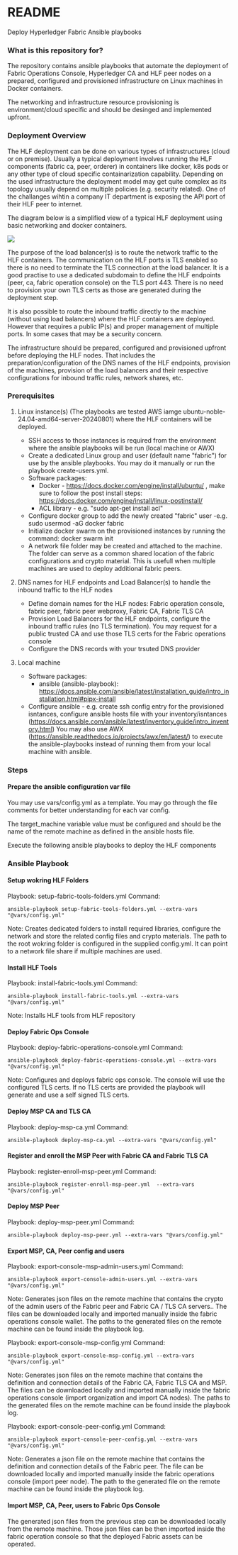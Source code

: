# README #

Deploy Hyperledger Fabric Ansible playbooks

### What is this repository for? ###

The repository contains ansible playbooks that automate the deployment of Fabric Operations Console, Hyperledger CA and HLF peer nodes on a prepared, configured and provisioned infrastructure on Linux machines in Docker containers.

The networking and infrastructure resource provisioning is environment/cloud specific and should be desinged and implemented upfront.

### Deployment Overview

The HLF deployment can be done on various types of infrastructures (cloud or on premise). Usually a typical deployment involves running the HLF components (fabric ca, peer, orderer) in containers like docker, k8s pods or any other type of cloud specific containarization capability. Depending on the used infrastructure the deployment model may get quite complex as its topology usually depend on multiple policies (e.g. security related).
One of the challanges wihtin a company IT department is exposing the API port of their HLF peer to internet. 

The diagram below is a simplified view of a typical HLF deployment using basic networking and docker containers.

![](docs/LandscapeModel.jpg?raw=true)

The purpose of the load balancer(s) is to route the network traffic to the HLF containers. The communication on the HLF ports is TLS enabled so there is no need to terminate the TLS connection at the load balancer.
It is a good practise to use a dedicated subdomain to define the HLF endpoints (peer, ca, fabric operation console) on the TLS port 443. There is no need to provision your own TLS certs as those are generated during the deployment step.

It is also possible to route the inbound traffic directly to the machine (without using load balancers) where the HLF containers are deployed. However that requires a public IP(s) and proper management of multiple ports. In some cases that may be a security concern.

The infrastructure should be prepared, configured and provisioned upfront before deploying the HLF nodes. That includes the preparation/configuration of the DNS names of the HLF endpoints, provision of the machines, provision of the load balancers and their respective configurations for inbound traffic rules, network shares, etc.

### Prerequisites ###
1. Linux instance(s) (The playbooks are tested AWS iamge ubuntu-noble-24.04-amd64-server-20240801) where the HLF containers will be deployed.
    - SSH access to those instances is required from the environment where the ansible playbooks will be run (local machine or AWX)
    - Create a dedicated Linux group and user (default name "fabric") for use by the ansible playbooks. You may do it manually or run the playbook create-users.yml.
    - Software packages:
        - Docker - https://docs.docker.com/engine/install/ubuntu/ , make sure to follow the post install steps: https://docs.docker.com/engine/install/linux-postinstall/
        - ACL library - e.g. "sudo apt-get install acl"
    - Configure docker group to add the newly created "fabric" user  -e.g. sudo usermod -aG docker fabric
    - Initialize docker swarm on the provisioned instances by running the command: docker swarm init
    - A network file folder may be created and attached to the machine. The folder can serve as a common shared location of the fabric configurations and crypto material. This is usefull when multiple machines are used to deploy additional fabric peers.

2. DNS names for HLF endpoints and Load Balancer(s) to handle the inbound traffic to the HLF nodes
    - Define domain names for the HLF nodes: Fabric operation console, fabric peer, fabric peer webproxy, Fabric CA, Fabric TLS CA
    - Provision Load Balancers for the HLF endpoints, configure the inbound traffic rules (no TLS termination). You may request for a public trusted CA and use those TLS certs for the Fabric operations console
    - Configure the DNS records with your trsuted DNS provider

3. Local machine
    - Software packages:
        - ansible (ansible-playbook): https://docs.ansible.com/ansible/latest/installation_guide/intro_installation.html#pipx-install
    - Configure ansible - e.g. create ssh config entry for the provisioned isntances, configure ansible hosts file with your inventory/isntances (https://docs.ansible.com/ansible/latest/inventory_guide/intro_inventory.html)
You may also use AWX (https://ansible.readthedocs.io/projects/awx/en/latest/) to execute the ansible-playbooks instead of running them from your local machine with ansible.


### Steps ###

#### Prepare the ansible configuration var file

You may use vars/config.yml as a template. You may go through the file comments for better understanding for each var config.

The target_machine variable value must be configured and should be the name of the remote machine as defined in the ansible hosts file.

Execute the following ansible playbooks to deploy the HLF components

### Ansible Playbook ###
#### Setup wokring HLF Folders

Playbook: setup-fabric-tools-folders.yml
Command: 
```
ansible-playbook setup-fabric-tools-folders.yml --extra-vars "@vars/config.yml"
```
Note: 
Creates dedicated folders to install required libraries, configure the network and store the related config files and crypto materials.
The path to the root wokring folder is configured in the supplied config.yml. It can point to a network file share if multiple machines are used.


#### Install HLF Tools

Playbook: install-fabric-tools.yml
Command: 
```
ansible-playbook install-fabric-tools.yml --extra-vars "@vars/config.yml"
```

Note: 
Installs HLF tools from HLF repository

#### Deploy Fabric Ops Console

Playbook: deploy-fabric-operations-console.yml
Command: 
```
ansible-playbook deploy-fabric-operations-console.yml --extra-vars "@vars/config.yml"
```
Note: 
Configures and deploys fabric ops console. The console will use the configured TLS certs. If no TLS certs are provided the playbook will generate and use a self signed TLS certs.

#### Deploy MSP CA and TLS CA

Playbook: deploy-msp-ca.yml
Command: 
```
ansible-playbook deploy-msp-ca.yml --extra-vars "@vars/config.yml"
```

#### Register and enroll the MSP Peer with Fabric CA and Fabric TLS CA

Playbook: register-enroll-msp-peer.yml
Command: 
```
ansible-playbook register-enroll-msp-peer.yml  --extra-vars "@vars/config.yml"
```

#### Deploy MSP Peer

Playbook: deploy-msp-peer.yml
Command: 
```
ansible-playbook deploy-msp-peer.yml --extra-vars "@vars/config.yml"
```

#### Export MSP, CA, Peer config and users

Playbook: export-console-msp-admin-users.yml
Command: 
```
ansible-playbook export-console-admin-users.yml --extra-vars "@vars/config.yml"
```
Note: 
Generates json files on the remote machine that contains the crypto of the admin users of the Fabric peer and Fabric CA / TLS CA servers..
The files can be downloaded locally and imported manually inside the fabric operations console wallet.
The paths to the generated files on the remote machine can be found inside the playbook log.

Playbook: export-console-msp-config.yml
Command: 
```
ansible-playbook export-console-msp-config.yml --extra-vars "@vars/config.yml"
```
Note: 
Generates json files on the remote machine that contains the definition and connection details of the Fabric CA, Fabric TLS CA and MSP.
The files can be downloaded locally and imported manually inside the fabric operations console (import organization and import CA nodes).
The paths to the generated files on the remote machine can be found inside the playbook log.



Playbook: export-console-peer-config.yml
Command: 
```
ansible-playbook export-console-peer-config.yml --extra-vars "@vars/config.yml"
```
Note:
Generates a json file on the remote machine that contains the definition and connection details of the Fabric peer.
The file can be downloaded locally and imported manually inside the fabric operations console (import peer node).
The path to the generated file on the remote machine can be found inside the playbook log.


#### Import MSP, CA, Peer, users to Fabric Ops Console

The generated json files from the previous step can be downloaded locally from the remote machine. Those json files can be then imported inside the fabric operation console so that the deployed Fabric assets can be operated.




